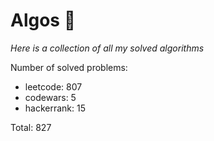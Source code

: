 # Algos 🏯

_Here is a collection of all my solved algorithms_

Number of solved problems:
- leetcode: 807
- codewars: 5
- hackerrank: 15

Total: 827

